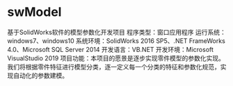 # swModel
基于SolidWorks软件的模型参数化开发项目
程序类型：窗口应用程序
运行系统：windows7、windows10
系统环境：SolidWorks 2016 SP5、.NET FrameWorks 4.0、Microsoft SQL Server 2014
开发语言：VB.NET
开发环境：Microsoft VisualStudio 2019
项目功能：本项目的愿景是逐步实现零件模型的参数化实现。我们将根据零件特征进行模型分类，逐一定义每一个分类的特征和参数化规范，实现自动化的参数建模。

